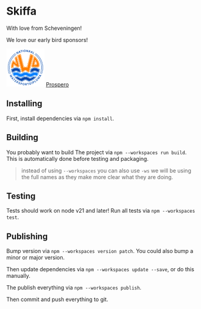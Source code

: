 # Skiffa

With love from Scheveningen!

We love our early bird sponsors!

[<img src="assets/nawadi.svg" alt="Nationaal Watersportdiploma" width="100" />](https://www.nationaalwatersportdiploma.nl/)
[Prospero](https://prosperoapp.com)

## Installing

First, install dependencies via `npm install`.

## Building

You probably want to build The project via `npm --workspaces run build`. This is automatically done before testing and packaging.

> instead of using `--workspaces` you can also use `-ws` we will be using the full names as they make more clear what they are doing.

## Testing

Tests should work on node v21 and later! Run all tests via `npm --workspaces test`.

## Publishing

Bump version via `npm --workspaces version patch`. You could also bump a minor or major version.

Then update dependencies via `npm --workspaces update --save`, or do this manually.

The publish everything via `npm --workspaces publish`.

Then commit and push everything to git.
